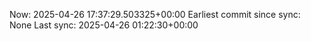 Now: 2025-04-26 17:37:29.503325+00:00 Earliest commit since sync: None Last sync: 2025-04-26 01:22:30+00:00
